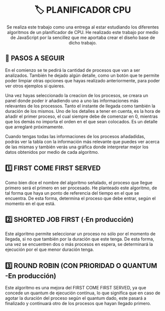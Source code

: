 <h1 align="center">
  🏷 PLANIFICADOR CPU
</h1>

<p align="center">
Se realiza este trabajo como una entrega al estar estudiando los diferentes algoritmos de un planificador de CPU. He realizado este trabajo por medio de JavaScript por la sencillez que me aportaba crear el diseño base de dicho trabajo. 
</p>

## 🚩 PASOS A SEGUIR
En el comienzo se te pedirá la cantidad de procesos que van a ser analizados. También he dejado algún detalle, como un botón que te permite poder limpiar otras opciones que hayas realizado anteriormente, para poder ver otros ejemplos si quieres. 

Una vez hayas seleccionado la creacion de los procesos, se creara un panel donde poder ir añadiendo uno a uno las informaciones más relevantes de los processos. Tanto el instante de llegada como también la duración de los mismos. Uno de los detalles a tener en cuenta, es la hora de añadir el primer proceso, el cual siempre debe de comenzar en 0, mientras que los demás no importa el orden en el que sean colocados. Es un detalle que arreglaré próximamente. 

Cuando tengas todas las informaciones de los procesos añadadidas, podrás ver la tabla con la información más relevante que puedes ver acerca de las mismas y también verás una gráfica donde interpretar mejor los datos obtenidos por medio de cada algoritmo. 


## 1️⃣ FIRST COME FIRST SERVED  

Como bien dice el nombre del algoritmo señalado, el proceso que llegue primero será el primero en ser procesado. He planteado este algoritmo, de tal forma que haya un ponto de referencia del tiempo en el que se encuentra. De esta forma, determina el proceso que debe entrar, según el momento en el que está. 

 ## 2️⃣ SHORTED JOB FIRST (·En producción) 

Este algoritmo permite seleccionar un proceso no sólo por el momento de llegada, si no que también por la duración que este tenga. De esta forma, una vez se encuentren dos o más procesos en espera, se determinará la ejecución por el que menor duración tenga. 

## 3️⃣ ROUND ROBIN (CON PRIORIDAD O QUANTUM -En producción)
 
Este algoritmo es una mejora del FIRST COME FIRST SERVED, ya que concede un quantum de ejecución contínua, lo que significa que en caso de agotar la duración del proceso según el quantum dado, este pasará a finalizado y continuará otro de los procesos que hayan llegado primero. 
